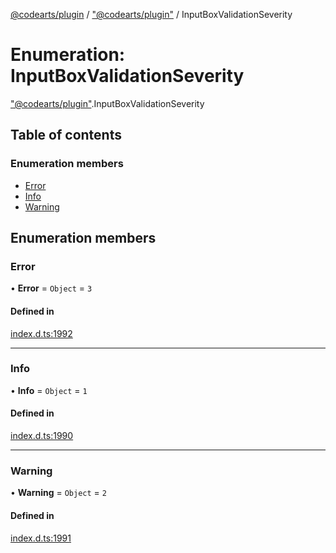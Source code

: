 [@codearts/plugin](../README.md) / ["@codearts/plugin"](../modules/_codearts_plugin_.md) / InputBoxValidationSeverity

# Enumeration: InputBoxValidationSeverity

["@codearts/plugin"](../modules/_codearts_plugin_.md).InputBoxValidationSeverity

## Table of contents

### Enumeration members

- [Error](codearts_plugin_.InputBoxValidationSeverity.md#error)
- [Info](codearts_plugin_.InputBoxValidationSeverity.md#info)
- [Warning](codearts_plugin_.InputBoxValidationSeverity.md#warning)

## Enumeration members

### Error

• **Error** = `Object` = `3`

#### Defined in

[index.d.ts:1992](https://github.com/huaweicloud/cloudide-plugin-api/blob/d4de966/index.d.ts#L1992)

___

### Info

• **Info** = `Object` = `1`

#### Defined in

[index.d.ts:1990](https://github.com/huaweicloud/cloudide-plugin-api/blob/d4de966/index.d.ts#L1990)

___

### Warning

• **Warning** = `Object` = `2`

#### Defined in

[index.d.ts:1991](https://github.com/huaweicloud/cloudide-plugin-api/blob/d4de966/index.d.ts#L1991)
